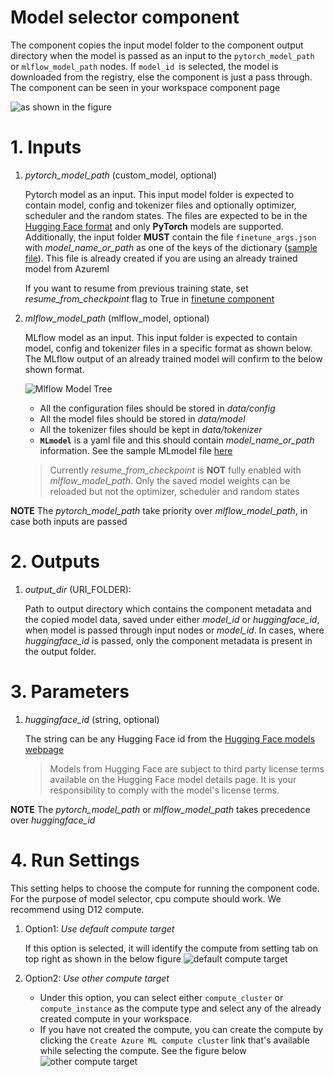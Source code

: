 # Model selector component
The component copies the input model folder to the component output directory when the model is passed as an input to the `pytorch_model_path` or `mlflow_model_path` nodes. If `model_id `is selected, the model is downloaded from the registry, else the component is just a pass through. The component can be seen in your workspace component page

![as shown in the figure](https://aka.ms/azureml-ft-docs-model-selector-component-images)


# 1. Inputs
1. _pytorch_model_path_ (custom_model, optional)

    Pytorch model as an input. This input model folder is expected to contain model, config and tokenizer files and optionally optimizer, scheduler and the random states. The files are expected to be in the [Hugging Face format](https://huggingface.co/bert-base-uncased/tree/main) and only **PyTorch** models are supported. Additionally, the input folder **MUST** contain the file `finetune_args.json` with *model_name_or_path* as one of the keys of the dictionary ([sample file](https://aka.ms/sample-finetune-args)). This file is already created if you are using an already trained model from Azureml

    If you want to resume from previous training state, set *resume_from_checkpoint* flag to True in [finetune component](../../finetune/summarization/README.md/#36-continual-finetuning)

2. _mlflow_model_path_ (mlflow_model, optional)

    MLflow model as an input. This input folder is expected to contain model, config and tokenizer files in a specific format as shown below. The MLflow output of an already trained model will confirm to the below shown format.

    ![Mlflow Model Tree](https://aka.ms/azureml-ft-docs-mlflow-model-tree)

    - All the configuration files should be stored in _data/config_
    - All the model files should be stored in _data/model_
    - All the tokenizer files should be kept in _data/tokenizer_
    - **`MLmodel`** is a yaml file and this should contain _model_name_or_path_ information. See the sample MLmodel file [here](https://aka.ms/azureml-ft-docs-sample-mlmodel-file)

    > Currently _resume_from_checkpoint_ is **NOT** fully enabled with _mlflow_model_path_. Only the saved model weights can be reloaded but not the optimizer, scheduler and random states

**NOTE** The _pytorch_model_path_ take priority over _mlflow_model_path_, in case both inputs are passed


# 2. Outputs
1. _output_dir_ (URI_FOLDER):

    Path to output directory which contains the component metadata and the copied model data, saved under either _model_id_ or _huggingface_id_, when model is passed through input nodes or _model_id_. In cases, where _huggingface_id_ is passed, only the component metadata is present in the output folder.


# 3. Parameters
1. _huggingface_id_ (string, optional)

    The string can be any Hugging Face id from the [Hugging Face models webpage](https://huggingface.co/models)
    
    > Models from Hugging Face are subject to third party license terms available on the Hugging Face model details page. It is your responsibility to comply with the model's license terms.

**NOTE** The _pytorch_model_path_ or _mlflow_model_path_ takes precedence over _huggingface_id_

# 4. Run Settings

This setting helps to choose the compute for running the component code. For the purpose of model selector, cpu compute should work. We recommend using D12 compute.

1. Option1: *Use default compute target*

    If this option is selected, it will identify the compute from setting tab on top right as shown in the below figure
    ![default compute target](https://aka.ms/azureml-ft-docs-default-compute-settings)

2. Option2: *Use other compute target*

    - Under this option, you can select either `compute_cluster` or `compute_instance` as the compute type and select any of the already created compute in your workspace.
    - If you have not created the compute, you can create the compute by clicking the `Create Azure ML compute cluster` link that's available while selecting the compute. See the figure below
    ![other compute target](https://aka.ms/azureml-ft-docs-create-compute-target)
